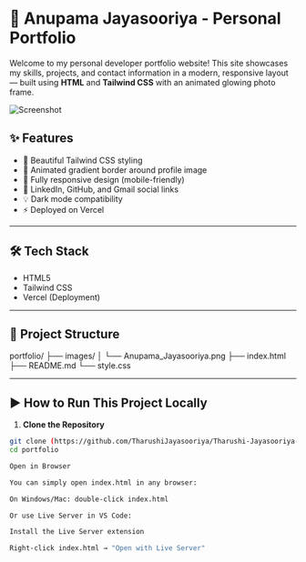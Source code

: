 # 🌟 Anupama Jayasooriya - Personal Portfolio

Welcome to my personal developer portfolio website! This site showcases my skills, projects, and contact information in a modern, responsive layout — built using **HTML** and **Tailwind CSS** with an animated glowing photo frame.

![Screenshot](images/Anupama_Jayasooriya.png)


## ✨ Features

- 🎨 Beautiful Tailwind CSS styling
- 🌈 Animated gradient border around profile image
- 📱 Fully responsive design (mobile-friendly)
- 🔗 LinkedIn, GitHub, and Gmail social links
- 💡 Dark mode compatibility
- ⚡ Deployed on Vercel

---

## 🛠️ Tech Stack

- HTML5  
- Tailwind CSS  
- Vercel (Deployment)

---

## 📁 Project Structure

portfolio/
├── images/
│ └── Anupama_Jayasooriya.png
├── index.html
├── README.md
└── style.css


---

## ▶️ How to Run This Project Locally

1. **Clone the Repository**

```bash
git clone (https://github.com/TharushiJayasooriya/Tharushi-Jayasooriya-Portfolio.git)
cd portfolio

Open in Browser

You can simply open index.html in any browser:

On Windows/Mac: double-click index.html

Or use Live Server in VS Code:

Install the Live Server extension

Right-click index.html → "Open with Live Server"

